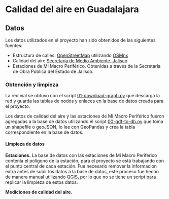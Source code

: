 # Calidad del aire en Guadalajara

## Datos

Los datos utilizados en el proyecto han sido obtenidos de las siguientes fuentes:

+ Estructura de calles: [OpenStreetMap](https://openstreetmap.org) utilizando [OSMnx](https://github.com/gboeing/osmnx)
+ Calidad del aire [Secretaría de Medio Ambiente. Jalisco](https://semadet.jalisco.gob.mx/)
+ Estaciones de Mi Macro Periférico. Obtenidas a través de la Secretaría de Obra Pública del Estado de Jalisco.

### Obtención y limpieza

La red vial se obtuvo con el script [01-download-graph.py](../../scripts/01-download-graph.py) que descarga la red y guarda las tablas de nodos y enlaces en la base de datos creada para el proyecto.

Los datos de calidad del aire y las estaciones de Mi Macro Periférico fueron agregadas a la base de datos utilizando el script [00-gdf-to-db.py](../../scripts/00-gdf-to-db.py) que toma un shapefile o geoJSON, lo lee con GeoPandas y crea la tabla correspondiente en la base de datos.

#### Limpieza de datos

**Estaciones.** La base de datos con las estaciones de Mi Macro Periférico contenía el polígono de la estación, para el proyecto se está trabajando con el punto central de cada estación. Fue necesario remover la información extra antes de subir los datos a la base de datos, este proceso fue hecho de manera manual utilizando [QGIS](https://qgis.org), por lo que no se tiene un script para replicar la limpieza de estos datos.

**Mediciones de calidad del aire.** 
